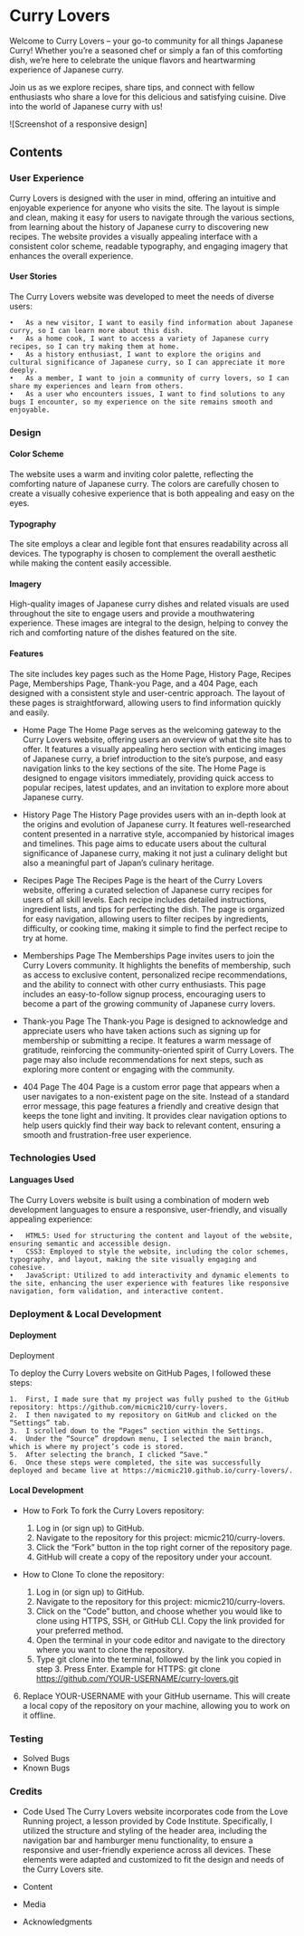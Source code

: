 # Curry Lovers

Welcome to Curry Lovers – your go-to community for all things Japanese Curry! Whether you’re a seasoned chef or simply a fan of this comforting dish, we’re here to celebrate the unique flavors and heartwarming experience of Japanese curry.

Join us as we explore recipes, share tips, and connect with fellow enthusiasts who share a love for this delicious and satisfying cuisine. Dive into the world of Japanese curry with us!

![Screenshot of a responsive design]


## Contents 
### User Experience
Curry Lovers is designed with the user in mind, offering an intuitive and enjoyable experience for anyone who visits the site. The layout is simple and clean, making it easy for users to navigate through the various sections, from learning about the history of Japanese curry to discovering new recipes. The website provides a visually appealing interface with a consistent color scheme, readable typography, and engaging imagery that enhances the overall experience.

#### User Stories
The Curry Lovers website was developed to meet the needs of diverse users:

	•	As a new visitor, I want to easily find information about Japanese curry, so I can learn more about this dish.
	•	As a home cook, I want to access a variety of Japanese curry recipes, so I can try making them at home.
	•	As a history enthusiast, I want to explore the origins and cultural significance of Japanese curry, so I can appreciate it more deeply.
	•	As a member, I want to join a community of curry lovers, so I can share my experiences and learn from others.
	•	As a user who encounters issues, I want to find solutions to any bugs I encounter, so my experience on the site remains smooth and enjoyable.

### Design
#### Color Scheme
 The website uses a warm and inviting color palette, reflecting the comforting nature of Japanese curry. The colors are carefully chosen to create a visually cohesive experience that is both appealing and easy on the eyes.

#### Typography
The site employs a clear and legible font that ensures readability across all devices. The typography is chosen to complement the overall aesthetic while making the content easily accessible.

#### Imagery
High-quality images of Japanese curry dishes and related visuals are used throughout the site to engage users and provide a mouthwatering experience. These images are integral to the design, helping to convey the rich and comforting nature of the dishes featured on the site.

#### Features 
The site includes key pages such as the Home Page, History Page, Recipes Page, Memberships Page, Thank-you Page, and a 404 Page, each designed with a consistent style and user-centric approach. The layout of these pages is straightforward, allowing users to find information quickly and easily.

  * Home Page
  The Home Page serves as the welcoming gateway to the Curry Lovers website, offering users an overview of what the site has to offer. It features a visually appealing hero section with enticing images of Japanese curry, a brief introduction to the site’s purpose, and easy navigation links to the key sections of the site. The Home Page is designed to engage visitors immediately, providing quick access to popular recipes, latest updates, and an invitation to explore more about Japanese curry.

  * History Page
  The History Page provides users with an in-depth look at the origins and evolution of Japanese curry. It features well-researched content presented in a narrative style, accompanied by historical images and timelines. This page aims to educate users about the cultural significance of Japanese curry, making it not just a culinary delight but also a meaningful part of Japan’s culinary heritage.

  * Recipes Page
  The Recipes Page is the heart of the Curry Lovers website, offering a curated selection of Japanese curry recipes for users of all skill levels. Each recipe includes detailed instructions, ingredient lists, and tips for perfecting the dish. The page is organized for easy navigation, allowing users to filter recipes by ingredients, difficulty, or cooking time, making it simple to find the perfect recipe to try at home.

  * Memberships Page
  The Memberships Page invites users to join the Curry Lovers community. It highlights the benefits of membership, such as access to exclusive content, personalized recipe recommendations, and the ability to connect with other curry enthusiasts. This page includes an easy-to-follow signup process, encouraging users to become a part of the growing community of Japanese curry lovers.

  * Thank-you Page
  The Thank-you Page is designed to acknowledge and appreciate users who have taken actions such as signing up for membership or submitting a recipe. It features a warm message of gratitude, reinforcing the community-oriented spirit of Curry Lovers. The page may also include recommendations for next steps, such as exploring more content or engaging with the community.

  * 404 Page
  The 404 Page is a custom error page that appears when a user navigates to a non-existent page on the site. Instead of a standard error message, this page features a friendly and creative design that keeps the tone light and inviting. It provides clear navigation options to help users quickly find their way back to relevant content, ensuring a smooth and frustration-free user experience.

### Technologies Used
#### Languages Used
The Curry Lovers website is built using a combination of modern web development languages to ensure a responsive, user-friendly, and visually appealing experience:

	•	HTML5: Used for structuring the content and layout of the website, ensuring semantic and accessible design.
	•	CSS3: Employed to style the website, including the color schemes, typography, and layout, making the site visually engaging and cohesive.
	•	JavaScript: Utilized to add interactivity and dynamic elements to the site, enhancing the user experience with features like responsive navigation, form validation, and interactive content.

### Deployment & Local Development
#### Deployment
Deployment

To deploy the Curry Lovers website on GitHub Pages, I followed these steps:

	1.	First, I made sure that my project was fully pushed to the GitHub repository: https://github.com/micmic210/curry-lovers.
	2.	I then navigated to my repository on GitHub and clicked on the “Settings” tab.
	3.	I scrolled down to the “Pages” section within the Settings.
	4.	Under the “Source” dropdown menu, I selected the main branch, which is where my project’s code is stored.
	5.	After selecting the branch, I clicked “Save.”
	6.	Once these steps were completed, the site was successfully deployed and became live at https://micmic210.github.io/curry-lovers/.

#### Local Development
  * How to Fork
  To fork the Curry Lovers repository:

	1.	Log in (or sign up) to GitHub.
	2.	Navigate to the repository for this project: micmic210/curry-lovers.
	3.	Click the “Fork” button in the top right corner of the repository page.
	4.	GitHub will create a copy of the repository under your account.

  * How to Clone
  To clone the repository:

	1.	Log in (or sign up) to GitHub.
	2.	Navigate to the repository for this project: micmic210/curry-lovers.
	3.	Click on the “Code” button, and choose whether you would like to clone using HTTPS, SSH, or GitHub CLI. Copy the link provided for your preferred method.
	4.	Open the terminal in your code editor and navigate to the directory where you want to clone the repository.
	5.	Type git clone into the terminal, followed by the link you copied in step 3. Press Enter.
  Example for HTTPS:
  git clone https://github.com/YOUR-USERNAME/curry-lovers.git
  6. Replace YOUR-USERNAME with your GitHub username. This will create a local copy of the repository on your machine, allowing you to work on it offline.


### Testing 
  * Solved Bugs
  * Known Bugs
### Credits
  * Code Used
  The Curry Lovers website incorporates code from the Love Running project, a lesson provided by Code Institute. Specifically, I utilized the structure and styling of the header area, including the navigation bar and hamburger menu functionality, to ensure a responsive and user-friendly experience across all devices. These elements were adapted and customized to fit the design and needs of the Curry Lovers site.

  * Content
  * Media 
  * Acknowledgments  


